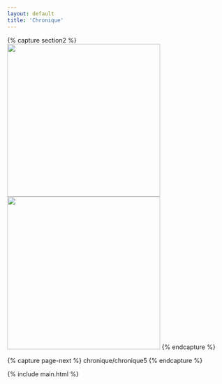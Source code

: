 ```yaml
---
layout: default
title: 'Chronique'
---
```



{% capture section2 %}
<img src="{{ site.github.url }}/assets/img/projects/chronique/P1013740.jpg"
    width="350" alt=""/>
<img src="{{ site.github.url }}/assets/img/projects/chronique/image.png"
    width="350" alt=""/>
{% endcapture %}

{% capture page-next %}
chronique/chronique5
{% endcapture %}



{% include main.html %}